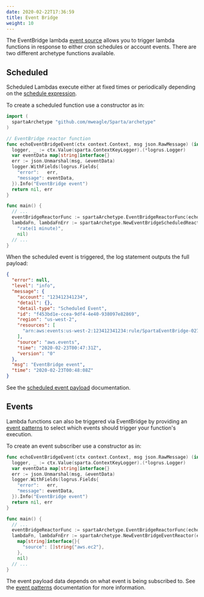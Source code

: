 ```yaml
---
date: 2020-02-22T17:36:59
title: Event Bridge
weight: 10
---
```


The EventBridge lambda [event source](https://aws.amazon.com/eventbridge/)
allows you to trigger lambda functions in response to either cron schedules or account events. There
are two different archetype functions available.

## Scheduled

Scheduled Lambdas execute either at fixed times or periodically depending on the [schedule expression](https://docs.aws.amazon.com/eventbridge/latest/userguide/scheduled-events.html).

To create a scheduled function use a constructor as in:

```go
import (
  spartaArchetype "github.com/mweagle/Sparta/archetype"
)

// EventBridge reactor function
func echoEventBridgeEvent(ctx context.Context, msg json.RawMessage) (interface{}, error) {
  logger, _ := ctx.Value(sparta.ContextKeyLogger).(*logrus.Logger)
  var eventData map[string]interface{}
  err := json.Unmarshal(msg, &eventData)
  logger.WithFields(logrus.Fields{
    "error":   err,
    "message": eventData,
  }).Info("EventBridge event")
  return nil, err
}

func main() {
  // ...
  eventBridgeReactorFunc := spartaArchetype.EventBridgeReactorFunc(echoEventBridgeEvent)
  lambdaFn, lambdaFnErr := spartaArchetype.NewEventBridgeScheduledReactor(eventBridgeReactorFunc,
    "rate(1 minute)",
    nil)
  // ...
}
```

When the scheduled event is triggered, the log statement outputs the full payload:

```json
{
  "error": null,
  "level": "info",
  "message": {
    "account": "123412341234",
    "detail": {},
    "detail-type": "Scheduled Event",
    "id": "f453bd1e-ccea-9df4-4e40-938097e82869",
    "region": "us-west-2",
    "resources": [
      "arn:aws:events:us-west-2:123412341234:rule/SpartaEventBridge-0271594-EventBridgexmainechoEven-2WMCXA1LWGZY"
    ],
    "source": "aws.events",
    "time": "2020-02-23T00:47:31Z",
    "version": "0"
  },
  "msg": "EventBridge event",
  "time": "2020-02-23T00:48:08Z"
}
```

See the [scheduled event payload](https://docs.aws.amazon.com/eventbridge/latest/userguide/aws-events.html) documentation.

## Events

Lambda functions can also be triggered via EventBridge by providing an [event patterns](https://docs.aws.amazon.com/eventbridge/latest/userguide/eventbridge-and-event-patterns.html) to
select which events should trigger your function's execution.

To create an event subscriber use a constructor as in:

```go
func echoEventBridgeEvent(ctx context.Context, msg json.RawMessage) (interface{}, error) {
  logger, _ := ctx.Value(sparta.ContextKeyLogger).(*logrus.Logger)
  var eventData map[string]interface{}
  err := json.Unmarshal(msg, &eventData)
  logger.WithFields(logrus.Fields{
    "error":   err,
    "message": eventData,
  }).Info("EventBridge event")
  return nil, err
}

func main() {
  // ...
  eventBridgeReactorFunc := spartaArchetype.EventBridgeReactorFunc(echoEventBridgeEvent)
  lambdaFn, lambdaFnErr := spartaArchetype.NewEventBridgeEventReactor(eventBridgeReactorFunc,
    map[string]interface{}{
      "source": []string{"aws.ec2"},
    },
    nil)
  // ...
}
```

The event payload data depends on what event is being subscribed to. See the [event patterns](https://docs.aws.amazon.com/eventbridge/latest/userguide/filtering-examples-structure.html) documentation for more information.

